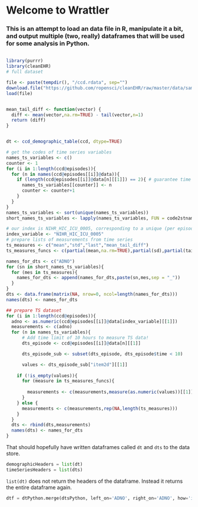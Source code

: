 # Welcome to Wrattler
### This is an attempt to load an data file in R, manipulate it a bit, and output multiple (two, really) dataframes that will be used for some analysis in Python.

```r

library(purrr)
library(cleanEHR)
# full dataset

file <- paste(tempdir(), "/ccd.rdata", sep="")
download.file("https://github.com/ropensci/cleanEHR/raw/master/data/sample_ccd.RData", file)
load(file)


mean_tail_diff <- function(vector) {
  diff <- mean(vector,na.rm=TRUE) - tail(vector,n=1)
  return (diff)
}


dt <- ccd_demographic_table(ccd, dtype=TRUE)

# get the codes of time series variables
names_ts_variables <- c()
counter <- 1
for (i in 1:length(ccd@episodes)){
  for (n in names(ccd@episodes[[i]]@data)){
    if (length(ccd@episodes[[i]]@data[n][[1]]) == 2){ # guarantee time series
      names_ts_variables[[counter]] <- n
      counter <- counter+1
    }
  }
}
names_ts_variables <- sort(unique(names_ts_variables))
short_names_ts_variables <- lapply(names_ts_variables, FUN = code2stname)

# our index is NIHR_HIC_ICU_0005, corresponding to a unique (per episode/patient) admission number, or ADNO
index_variable <- "NIHR_HIC_ICU_0005"
# prepare lists of measurements from time series
ts_measures <- c("mean","std","last","mean_tail_diff")
ts_measures_funcs <- c(partial(mean,na.rm=TRUE),partial(sd),partial(tail,n=1),partial(mean_tail_diff))

names_for_dts <- c("ADNO")
for (sn in short_names_ts_variables){
  for (mes in ts_measures){
    names_for_dts <- append(names_for_dts,paste(sn,mes,sep = "_"))
  }
}
dts <- data.frame(matrix(NA, nrow=0, ncol=length(names_for_dts)))
names(dts) <- names_for_dts

## prepare TS dataset
for (i in 1:length(ccd@episodes)){
  adno <- as.numeric(ccd@episodes[[i]]@data[index_variable][[1]])
  measurements <- c(adno)
  for (n in names_ts_variables){
      # Add time limit of 10 hours to measure TS data!
      dts_episode <- ccd@episodes[[i]]@data[n][[1]]

      dts_episode_sub <- subset(dts_episode, dts_episode$time < 10)

      values <- dts_episode_sub["item2d"][[1]]
      
    if (!is_empty(values)){
      for (measure in ts_measures_funcs){
        
        measurements <- c(measurements,measure(as.numeric(values))[[1]])
      }
    } else {
      measurements <- c(measurements,rep(NA,length(ts_measures)))
    }
  }
  dts <- rbind(dts,measurements)
  names(dts) <- names_for_dts
}

```

That should hopefully have written dataframes called `dt` and `dts` to the data store.

```python
demographicHeaders = list(dt)
timeSeriesHeaders = list(dts)
```

`list(dt)` does not return the headers of the dataframe. Instead it returns the entire dataframe again. 

```python
dtf = dtPython.merge(dtsPython, left_on='ADNO', right_on='ADNO', how='inner')
```

